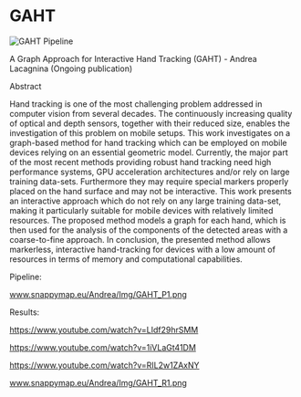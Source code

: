 # GAHT
![GAHT Pipeline](http://www.snappymap.eu/Andrea/Img/GAHT_LOGO.png)


A Graph Approach for Interactive Hand Tracking (GAHT) - Andrea Lacagnina (Ongoing publication)

Abstract

Hand tracking is one of the most challenging problem addressed in computer vision from several decades. The continuously increasing quality of optical and depth sensors, together with their reduced size, enables the investigation of this problem on mobile setups. This work investigates on a graph-based method for hand tracking which can be employed on mobile devices relying on an essential geometric model. Currently, the major part of the most recent methods providing robust hand tracking need high performance systems, GPU acceleration architectures and/or rely on large training data-sets. Furthermore they may require special markers properly placed on the hand surface and may not be interactive. This work presents an interactive approach which do not rely on any large training data-set, making it particularly suitable for mobile devices with relatively limited resources. The proposed method models a graph for each hand, which is then used for the analysis of the components of the detected areas with a coarse-to-fine approach. In conclusion, the presented method allows markerless, interactive hand-tracking for devices with a low amount of resources in terms of memory and computational capabilities.

Pipeline:

www.snappymap.eu/Andrea/Img/GAHT_P1.png

Results:

https://www.youtube.com/watch?v=LIdf29hrSMM

https://www.youtube.com/watch?v=1iVLaGt41DM

https://www.youtube.com/watch?v=RIL2w1ZAxNY

www.snappymap.eu/Andrea/Img/GAHT_R1.png
